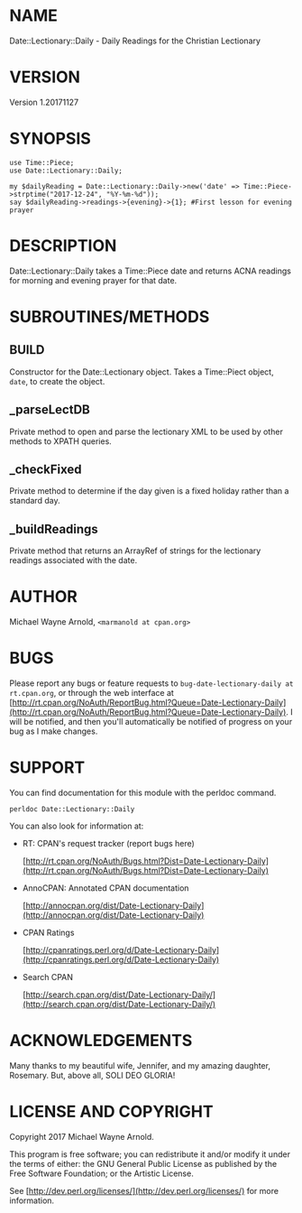 # NAME

Date::Lectionary::Daily - Daily Readings for the Christian Lectionary

# VERSION

Version 1.20171127

# SYNOPSIS

    use Time::Piece;
    use Date::Lectionary::Daily;

    my $dailyReading = Date::Lectionary::Daily->new('date' => Time::Piece->strptime("2017-12-24", "%Y-%m-%d"));
    say $dailyReading->readings->{evening}->{1}; #First lesson for evening prayer

# DESCRIPTION

Date::Lectionary::Daily takes a Time::Piece date and returns ACNA readings for morning and evening prayer for that date.

# SUBROUTINES/METHODS

## BUILD

Constructor for the Date::Lectionary object.  Takes a Time::Piect object, `date`, to create the object.

## \_parseLectDB

Private method to open and parse the lectionary XML to be used by other methods to XPATH queries.

## \_checkFixed

Private method to determine if the day given is a fixed holiday rather than a standard day.

## \_buildReadings

Private method that returns an ArrayRef of strings for the lectionary readings associated with the date.

# AUTHOR

Michael Wayne Arnold, `<marmanold at cpan.org>`

# BUGS

Please report any bugs or feature requests to `bug-date-lectionary-daily at rt.cpan.org`, or through
the web interface at [http://rt.cpan.org/NoAuth/ReportBug.html?Queue=Date-Lectionary-Daily](http://rt.cpan.org/NoAuth/ReportBug.html?Queue=Date-Lectionary-Daily).  I will be notified, and then you'll
automatically be notified of progress on your bug as I make changes.

# SUPPORT

You can find documentation for this module with the perldoc command.

    perldoc Date::Lectionary::Daily

You can also look for information at:

- RT: CPAN's request tracker (report bugs here)

    [http://rt.cpan.org/NoAuth/Bugs.html?Dist=Date-Lectionary-Daily](http://rt.cpan.org/NoAuth/Bugs.html?Dist=Date-Lectionary-Daily)

- AnnoCPAN: Annotated CPAN documentation

    [http://annocpan.org/dist/Date-Lectionary-Daily](http://annocpan.org/dist/Date-Lectionary-Daily)

- CPAN Ratings

    [http://cpanratings.perl.org/d/Date-Lectionary-Daily](http://cpanratings.perl.org/d/Date-Lectionary-Daily)

- Search CPAN

    [http://search.cpan.org/dist/Date-Lectionary-Daily/](http://search.cpan.org/dist/Date-Lectionary-Daily/)

# ACKNOWLEDGEMENTS

Many thanks to my beautiful wife, Jennifer, and my amazing daughter, Rosemary.  But, above all, SOLI DEO GLORIA!

# LICENSE AND COPYRIGHT

Copyright 2017 Michael Wayne Arnold.

This program is free software; you can redistribute it and/or modify it
under the terms of either: the GNU General Public License as published
by the Free Software Foundation; or the Artistic License.

See [http://dev.perl.org/licenses/](http://dev.perl.org/licenses/) for more information.

